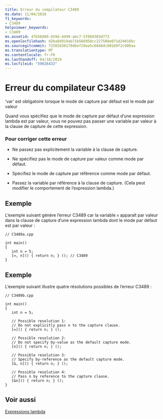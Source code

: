```yaml
---
title: Erreur du compilateur C3489
ms.date: 11/04/2016
f1_keywords:
- C3489
helpviewer_keywords:
- C3489
ms.assetid: 47b58d69-459d-4499-abc7-5f0b9303d773
ms.openlocfilehash: d2ba8d919ab71b566950cc227588e071d24016bc
ms.sourcegitcommit: 72583d30170d6ef29ea5c6848dc00169f2c909aa
ms.translationtype: MT
ms.contentlocale: fr-FR
ms.lasthandoff: 04/18/2019
ms.locfileid: "59026433"
---
```

# <a name="compiler-error-c3489"></a>Erreur du compilateur C3489

'var' est obligatoire lorsque le mode de capture par défaut est le mode par valeur

Quand vous spécifiez que le mode de capture par défaut d’une expression lambda est par valeur, vous ne pouvez pas passer une variable par valeur à la clause de capture de cette expression.

### <a name="to-correct-this-error"></a>Pour corriger cette erreur

- Ne passez pas explicitement la variable à la clause de capture.

- Ne spécifiez pas le mode de capture par valeur comme mode par défaut.

- Spécifiez le mode de capture par référence comme mode par défaut.

- Passez la variable par référence à la clause de capture. (Cela peut modifier le comportement de l’expression lambda.)

## <a name="example"></a>Exemple

L’exemple suivant génère l’erreur C3489 car la variable `n` apparaît par valeur dans la clause de capture d’une expression lambda dont le mode par défaut est par valeur :

```
// C3489a.cpp

int main()
{
   int n = 5;
   [=, n]() { return n; } (); // C3489
}
```

## <a name="example"></a>Exemple

L’exemple suivant illustre quatre résolutions possibles de l’erreur C3489 :

```
// C3489b.cpp

int main()
{
   int n = 5;

   // Possible resolution 1:
   // Do not explicitly pass n to the capture clause.
   [=]() { return n; } ();

   // Possible resolution 2:
   // Do not specify by-value as the default capture mode.
   [n]() { return n; } ();

   // Possible resolution 3:
   // Specify by-reference as the default capture mode.
   [&, n]() { return n; } ();

   // Possible resolution 4:
   // Pass n by reference to the capture clause.
   [&n]() { return n; } ();
}
```

## <a name="see-also"></a>Voir aussi

[Expressions lambda](../../cpp/lambda-expressions-in-cpp.md)